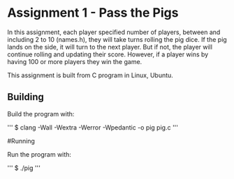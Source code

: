 # Assignment 1 - Pass the Pigs

In this assignment, each player specified number of players, between and including 2 to 10 (names.h),
they  will take turns rolling the pig dice. 
If the pig lands on the side, it will turn to the next player. But if not, the player will continue rolling 
and updating their score. 
However, if a player wins by having 100 or more players they win the game.

This assignment is built from C program in Linux, Ubuntu.

## Building

Build the program with:

'''
$ clang -Wall -Wextra -Werror -Wpedantic -o pig pig.c
'''

#Running

Run the program with:

'''
$ ./pig
'''

